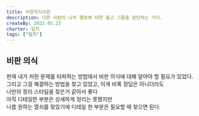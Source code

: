 ```yaml
---
title: 비판의식이란
description: 다른 사람이 나의 행동에 대한 옮고 그름을 판단하는 거다.
createBy: 2022.05.23
charter: 일지
tags: ["일지"]
---
```


## 비판 의식

현재 내가 처한 문제를 타파하는 방법에서 비판 의식에 대해 알아야 할 필요가 있었다.  
그리고 그걸 해결하는 방법을 찾고 있었고, 이게 비록 정답은 아니더라도  
나만의 정리 스타일을 찾은거 같아서 좋다  
아직 디테일한 부분은 상세하게 정리는 못했지만  
나름 원하는 열쇠를 찾았기에 디테일 한 부분은 필요할 때 찾으면 된다.
